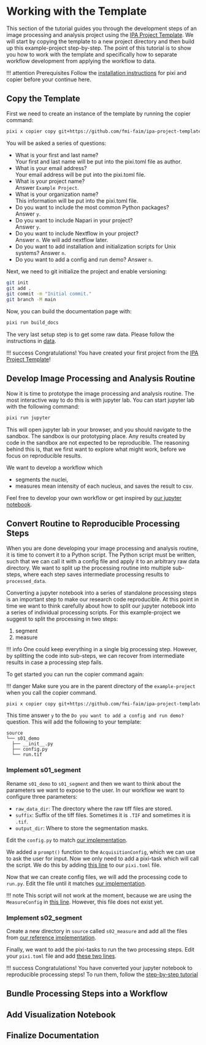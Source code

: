 # Working with the Template
This section of the tutorial guides you through the development steps of an image processing and analysis project using the [IPA Project Template](https://fmi-faim.github.io/ipa-project-template/). We will start by copying the template to a new project directory and then build up this example-project step-by-step. The point of this tutorial is to show you how to work with the template and specifically how to separate workflow development from applying the workflow to data.

!!! attention Prerequisites
    Follow the [installation instructions](https://fmi-faim.github.io/ipa-project-template/) for pixi and copier before your continue here.

## Copy the Template
First we need to create an instance of the template by running the copier command:

```bash
pixi x copier copy git+https://github.com/fmi-faim/ipa-project-template example-project
```

You will be asked a series of questions:

* What is your first and last name?</br>
    Your first and last name will be put into the pixi.toml file as author.
* What is your email address?</br>
    Your email address will be put into the pixi.toml file.
* What is your project name?</br>
    Answer `Example Project`.
* What is your organization name?</br>
    This information will be put into the pixi.toml file.
* Do you want to include the most common Python packages?</br>
    Answer `y`.
* Do you want to include Napari in your project?</br>
    Answer `y`.
* Do you want to include Nextflow in your project?</br>
    Answer `n`. We will add nextflow later.
* Do you want to add installation and initialization scripts for Unix systems?
    Answer `n`.
* Do you want to add a config and run demo?
    Answer `n`.

Next, we need to git initialize the project and enable versioning:
```bash
git init
git add .
git commit -m "Initial commit."
git branch -M main
```

Now, you can build the documentation page with:
```bash
pixi run build_docs
```

The very last setup step is to get some raw data. Please follow the instructions in [data](../data.md).

!!! success
    Congratulations! You have created your first project from the [IPA Project Template](https://fmi-faim.github.io/ipa-project-template/)!

## Develop Image Processing and Analysis Routine
Now it is time to prototype the image processing and analysis routine. The most interactive way to do this is with jupyter lab. You can start jupyter lab with the following command:

```bash
pixi run jupyter
```

This will open jupyter lab in your browser, and you should navigate to the sandbox. The sandbox is our prototyping place. Any results created by code in the sandbox are not expected to be reproducible. The reasoning behind this is, that we first want to explore what might work, before we focus on reproducible results.

We want to develop a workflow which

* segments the nuclei,
* measures mean intensity of each nucleus, and saves the result to csv.

Feel free to develop your own workflow or get inspired by [our jupyter notebook](https://github.com/fmi-faim/example-project/blob/85e6c52a8dd4f6349e11c9588f570a6f8cebd805/sandbox/Prototype-Image-Analysis.ipynb).

## Convert Routine to Reproducible Processing Steps
When you are done developing your image processing and analysis routine, it is time to convert it to a Python script. The Python script must be written, such that we can call it with a config file and apply it to an arbitrary raw data directory. We want to split up the processing routine into multiple sub-steps, where each step saves intermediate processing results to `processed_data`.

Converting a jupyter notebook into a series of standalone processing steps is an important step to make our research code reproducible. At this point in time we want to think carefully about how to split our jupyter notebook into a series of individual processing scripts. For this example-project we suggest to split the processing in two steps:

1. segment
2. measure

!!! info
    One could keep everything in a single big processing step. However, by splitting the code into sub-steps, we can recover from intermediate results in case a processing step fails.


To get started you can run the copier command again:

!!! danger
    Make sure you are in the parent directory of the `example-project` when you call the copier command.

```bash
pixi x copier copy git+https://github.com/fmi-faim/ipa-project-template example-project
```

This time answer `y` to the `Do you want to add a config and run demo?` question. This will add the following to your template:

```text
source
└── s01_demo
  ├── __init__.py
  ├── config.py
  └── run.tif
```

### Implement s01_segment
Rename `s01_demo` to `s01_segment` and then we want to think about the parameters we want to expose to the user. In our workflow we want to configure three parameters:

* `raw_data_dir`: The directory where the raw tiff files are stored.
* `suffix`: Suffix of the tiff files. Sometimes it is `.TIF` and sometimes it is `.tif`.
* `output_dir`: Where to store the segmentation masks.

Edit the `config.py` to match [our implementation](https://github.com/fmi-faim/example-project/blob/21b4b97141074c105b0852681609980f6768e9db/source/s01_segment/config.py).

We added a `prompt()` function to the `AcquisitionConfig`, which we can use to ask the user for input. Now we only need to add a pixi-task which will call the script. We do this by adding [this line](https://github.com/fmi-faim/example-project/blob/21b4b97141074c105b0852681609980f6768e9db/pixi.toml#L16) to our `pixi.toml` file.


Now that we can create config files, we will add the processing code to `run.py`. Edit the file until it matches [our implementation](https://github.com/fmi-faim/example-project/blob/21b4b97141074c105b0852681609980f6768e9db/source/s01_segment/run.py).

!!! note
    This script will not work at the moment, because we are using the `MeasureConfig` in [this line](https://github.com/fmi-faim/example-project/blob/21b4b97141074c105b0852681609980f6768e9db/source/s01_segment/run.py#L52). However, this file does not exist yet.

### Implement s02_segment
Create a new directory in `source` called `s02_measure` and add all the files from [our reference implementation](https://github.com/fmi-faim/example-project/tree/21b4b97141074c105b0852681609980f6768e9db/source/s02_measure).

Finally, we want to add the pixi-tasks to run the two processing steps. Edit your `pixi.toml` file and add [these two lines](https://github.com/fmi-faim/example-project/blob/21b4b97141074c105b0852681609980f6768e9db/pixi.toml#L17-L18).

!!! success
    Congratulations! You have converted your jupyter notebook to reproducible processing steps! To run them, follow the [step-by-step tutorial](run_processing_steps.md)

## Bundle Processing Steps into a Workflow

## Add Visualization Notebook

## Finalize Documentation
